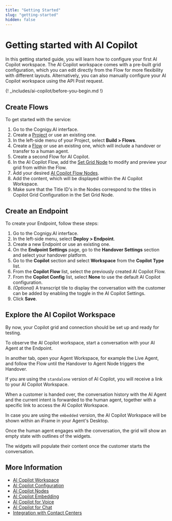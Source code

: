 ```yaml
---
title: "Getting Started"
slug: "getting-started"
hidden: false
---
```


# Getting started with AI Copilot

In this getting started guide, you will learn how to configure your first AI Copilot workspace. 
The AI Copilot workspace comes with a pre-built grid configuration, which you can edit directly from the Flow for more flexibility with different layouts. Alternatively, you can also manually configure your AI Copilot workspace using the API Post request.

{! _includes/ai-copilot/before-you-begin.md !}

## Create Flows

To get started with the service:

1. Go to the Cognigy.AI interface.
2. Create a [Project](../ai/build/projects.md) or use an existing one.
3. In the left-side menu of your Project, select **Build > Flows**.
4. Create a [Flow](../ai/build/flows.md) or use an existing one, which will include a handover or transfer to a human agent.
5. Create a second Flow for AI Copilot.
6. In the AI Copilot Flow, add the [Set Grid Node](../ai/build/node-reference/ai-copilot/set-grid.md) to modify and preview your grid from within the Flow. 
7. Add your desired [AI Copilot Flow Nodes](../ai/build/node-reference/ai-copilot/overview.md).
8. Add the content, which will be displayed within the AI Copilot Workspace.
9. Make sure that the Title ID's in the Nodes correspond to the titles in Copilot Grid Configuration in the Set Grid Node.

## Create an Endpoint

To create your Endpoint, follow these steps:

1. Go to the Cognigy.AI interface.
2. In the left-side menu, select **Deploy > Endpoint**.
3. Create a new Endpoint or use an existing one.
7. On the **Endpoint Settings** page, go to the **Handover Settings** section and select your handover platform.
8. Go to the **Copilot** section and select **Workspace** from the **Copilot Type** list.
9. From the **Copilot Flow** list, select the previously created AI Copilot Flow.
10. From the **Copilot Config** list, select **None** to use the default AI Copilot configuration.
11. _(Optional)_ A transcript tile to display the conversation with the customer can be added by enabling the toggle in the AI Copilot Settings.
12. Click **Save**.

## Explore the AI Copilot Workspace

By now, your Copilot grid and connection should be set up and ready for testing.

To observe the AI Copilot workspace, start a conversation with your AI Agent at the Endpoint.

In another tab, open your Agent Workspace, for example the Live Agent, and follow the Flow until the Handover to Agent Node triggers the Handover.

If you are using the `standalone` version of AI Copilot, you will receive a link to your AI Copilot Workspace.

When a customer is handed over, the conversation history with the AI Agent and the current intent is forwarded to the human agent, together with a specific link to access the AI Copilot Workspace.

In case you are using the `embedded` version, the AI Copilot Workspace will be shown within an iFrame in your Agent's Desktop.

Once the human agent engages with the conversation, the grid will show an empty state with outlines of the widgets. 

The widgets will populate their content once the customer starts the conversation.

## More Information

- [AI Copilot Workspace](overview.md)
- [AI Copilot Configuration](configuration.md)
- [AI Copilot Nodes](../ai/build/node-reference/ai-copilot/overview.md)
- [AI Copilot Embedding](embedding.md)
- [AI Copilot for Voice](voice/voice-overview.md)
- [AI Copilot for Chat](chat.md)
- [Integration with Contact Centers](contact-center-integration.md)


